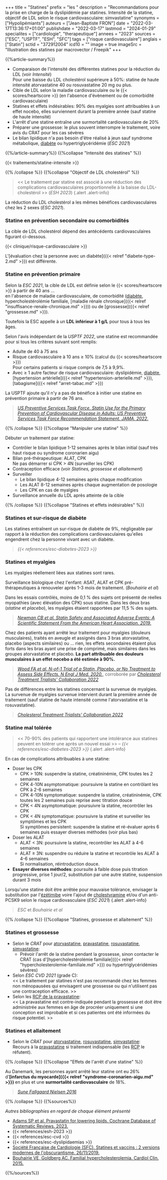 +++
title = "Statines"
prefix = "les "
description = "Recommandations pour la prise en charge de la dyslipidémie par statines. Intensité de la statine, objectif de LDL selon le risque cardiovasculaire: simvastatine"
synonyms = ["Hypolipémiants"]
auteurs = ["Jean-Baptiste FRON"]
date = "2022-03-17T13:36:17+01:00"
publishdate = "2022-03-17"
lastmod = "2024-01-29"
specialites = ["cardiologie", "therapeutique"]
annees = "2023"
sources = ["ESC", "USPTF", "ESH", "SFC"]
tags = ["risque cardiovasculaire"]
anglais = ["Statin"]
sctid = "372912004"
icd10 = ""
image = true
imageSrc = "Illustration des statines par macrovector / Freepik"
+++

{{%article-summary%}}

- Comparaison de l'intensité des différentes statines pour la réduction du LDL (voir *Intensité*)  
  Pour une baisse du LDL cholestérol supérieure à 50%: statine de haute intensité atorvastatine 40 ou rosuvastatine 20 mg ou plus.
- Cible de LDL selon la maladie cardiovasculaire ou le {{< scores/heartscore >}} (en l'absence d'évènement ou de comorbidité cardiovasculaire)
- Statines et effets indésirables: 90% des myalgies sont attribuables à un effet nocebo, elles surviennent durant la première année (sauf statine de haute intensité)
- L'arrêt d'une statine entraîne une surmortalité cardiovasculaire de 20%
- Préparer une grossesse: le plus souvent interrompre le traitement, voire avis du CRAT pour les cas sévères
- Le bilan lipidique n'a pas besoin d'être réalisé à jeun sauf syndrome métabolique, [diabète](/tags/diabete/) ou hypertriglycéridémie (*ESC 2021*)

{{%/article-summary%}}
{{%collapse "Intensité des statines" %}}

{{< traitements/statine-intensite >}}

{{% /collapse %}}
{{%collapse "Objectif de LDL cholestérol" %}}

> << Le traitement par statine est associé à une réduction des complications cardiovasculaires proportionnelle à la baisse du LDL-cholestérol >> (*ESH 2023*)
{.alert .alert-info}

La réduction du LDL cholestérol a les mêmes bénéfices cardiovasculaires chez les 2 sexes (*ESC 2021*).

### Statine en prévention secondaire ou comorbidités

La cible de LDL cholestérol dépend des antécédents cardiovasculaires figurant ci-dessous.

{{< clinique/risque-cardiovasculaire >}}

L'[évaluation chez la personne avec un diabète]({{< relref "diabete-type-2.md" >}}) est différente.

### Statine en prévention primaire

Selon la *ESC 2021*, la cible de LDL est définie selon le {{< scores/heartscore >}} à partir de 40 ans ...  
en l'absence de maladie cardiovasculaire, de comorbidité ([diabète](/tags/diabete/), hypercholestérolémie familiale, [maladie rénale chronique]({{< relref "insuffisance-renale-chronique.md" >}})) ou de [grossesse]({{< relref "grossesse.md" >}}).

Toutefois la ESC appelle à un **LDL inférieur à 1 g/L** pour tous à tous les âges.

Selon l'avis indépendant de la *USPTF 2022*, une statine est recommandée pour si tous les critères suivant sont remplis:

- Adulte de 40 à 75 ans
- Risque cardiovasculaire à 10 ans ≥ 10% (calcul du {{< scores/heartscore >}})  
  Pour certains patients si risque compris de 7,5 à 9,9%.
- Avec ≥ 1 autre facteur de risque cardiovasculaire: dyslipidémie, [diabète](/tags/diabete/), [hypertension artérielle]({{< relref "hypertension-arterielle.md" >}}), [tabagisme]({{< relref "arret-tabac.md" >}})

La USPTF ajoute qu'il n'y a pas de bénéfice à initier une statine en prévention primaire à partir de 76 ans.

> *[US Preventive Services Task Force. Statin Use for the Primary Prevention of Cardiovascular Disease in Adults: US Preventive Services Task Force Recommendation Statement. JAMA. 2022.](https://jama.jamanetwork.com/article.aspx?doi=10.1001/jama.2022.13044)*

{{% /collapse %}}
{{%collapse "Manipuler une statine" %}}

Débuter un traitement par statine:

- Contrôler le bilan lipidique 1-12 semaines après le bilan initial (sauf très haut risque ou syndrome coronarien aigu)
- Bilan pré-thérapeutique: ALAT, CPK  
  Ne pas démarrer si CPK > 4N (surveiller les CPK)
- Contraception efficace (voir *Statines, grossesse et allaitement*)
- Surveiller
  - Le bilan lipidique 4-12 semaines après chaque modification
  - Les ALAT 8-12 semaines après chaque augmentation de posologie
  - Les CPK en cas de myalgies
- Surveillance annuelle du LDL après atteinte de la cible

{{% /collapse %}}
{{%collapse "Statines et effets indésirables" %}}

### Statines et sur-risque de diabète

Les statines entraînent un sur-risque de diabète de 9%, négligeable par rapport à la réduction des complications cardiovasculaires qu'elles engendrent chez la personne vivant avec un diabète.

> *{{< references/esc-diabetes-2023 >}}*

### Statines et myalgies

Les myalgies réellement liées aux statines sont rares.

Surveillance biologique chez l'enfant: ASAT, ALAT et CPK pré-thérapeutiques à renouveler après 1-3 mois de traitement. (*Bouhairie et al*)

Dans les essais contrôlés, moins de 0,1 % des sujets ont présenté de réelles myopathies (avec élévation des CPK) sous statine. Dans les deux bras (*statine* et *placebo*), les myalgies étaient rapportées par 11,5 % des sujets.

> *[Newman CB et al. Statin Safety and Associated Adverse Events: A Scientific Statement From the American Heart Association. 2019.](https://www.ahajournals.org/doi/full/10.1161/ATV.0000000000000073)*

Chez des patients ayant arrêté leur traitement pour myalgies (douleurs musculaires), traités en aveugle et assignés dans 3 bras atorvastatine, placebo (aspects similaires) ou ... rien, les effets secondaires étaient plus forts dans les bras ayant une prise de comprimé, mais similaires dans les groupes atorvastatine et placebo. **La part attribuable des douleurs musculaires à un effet nocebo a été estimée à 90%.**

> *[Wood FA et al. N-of-1 Trial of a Statin, Placebo, or No Treatment to Assess Side Effects. N Engl J Med. 2020.](https://www.nejm.org/doi/10.1056/NEJMc2031173)*, corroborée par *[Cholesterol Treatment Trialists' Collaboration 2022](https://www.thelancet.com/journals/lancet/article/PIIS0140-6736(22)01545-8/fulltext)*

Pas de différences entre les statines concernant la survenue de myalgies. La survenue de myalgies survenue intervient durant la première année de traitement (sauf statine de haute intensité comme l'atorvastatine et la rosuvastatine).

> *[Cholesterol Treatment Trialists' Collaboration 2022](https://www.thelancet.com/journals/lancet/article/PIIS0140-6736(22)01545-8/fulltext)*

### Statine mal tolérée

> << 70-90% des patients qui rapportent une intolérance aux statines peuvent en tolérer une après un nouvel essai >> – *{{< references/esc-diabetes-2023 >}}*
{.alert .alert-info}

En cas de complications attribuables à une statine:

- Doser les CPK
  - CPK > 10N: suspendre la statine, créatininémie, CPK toutes les 2 semaines
  - CPK 4-10N asymptomatique: poursuivre la statine en contrôlant les CPK à 2-6 semaines
  - CPK 4-10N symptomatique: suspendre la statine, créatininémie, CPK toutes les 2 semaines puis reprise avec titration douce
  - CPK < 4N asymptomatique: poursuivre la statine, recontrôler les CPK
  - CPK < 4N symptomatique: poursuivre la statine et surveiller les symptômes et les CPK  
    Si symptômes persistent: suspendre la statine et ré-évaluer après 6 semaines puis essayer diverses méthodes (voir plus bas)
- Doser les ALAT
  - ALAT < 3N: poursuivre la statine, recontrôler les ALAT à 4-6 semaines
  - ALAT ≥ 3N: suspendre ou réduire la statine et recontrôle les ALAT à 4-6 semaines  
    Si normalisation, réintroduction douce.
- **Essayer diverses méthodes**: poursuite à faible dose puis titration progressive, prise 1 jour/2, substitution par une autre statine, suspension durant 3 mois

Lorsqu'une statine doit être arrêtée pour mauvaise tolérance, envisager la substitution par l'[ézétimibe](https://base-donnees-publique.medicaments.gouv.fr/affichageDoc.php?specid=63964962&typedoc=R) voire l'ajout de [cholestyramine](https://base-donnees-publique.medicaments.gouv.fr/affichageDoc.php?specid=65691327&typedoc=R) et/ou d'un anti-PCSK9 selon le risque cardiovasculaire (*ESC 2021*)
{.alert .alert-info}

> *ESC* et *Bouhairie et al*

{{% /collapse %}}
{{%collapse "Statines, grossesse et allaitement" %}}

### Statines et grossesse

- Selon le *CRAT* pour [atorvastatine](http://www.lecrat.fr/8611/), [pravastatine](http://www.lecrat.fr/8622/), [rosuvastatine](http://www.lecrat.fr/8643/), [simvastatine](http://www.lecrat.fr/8653/):
  - Prévoir l'arrêt de la statine pendant la grossesse, sinon contacter le CRAT (cas d'[hypercholestérolémie familiale]({{< relref "hypercholesterolemie-familiale.md" >}}) ou hypertriglycéridémies sévères)
- Selon *ESC CVD 2021* (grade C):  
  << Le traitement par statines n'est pas recommandé chez les femmes non ménopausées qui envisagent une grossesse ou qui n'utilisent pas une contraception efficace. >>
- Selon les [RCP de la pravastatine](https://base-donnees-publique.medicaments.gouv.fr/affichageDoc.php?specid=61650728&typedoc=R#RcpFertGrossAllait):  
  << La pravastatine est contre-indiquée pendant la grossesse et doit être administrée aux femmes en âge de procréer uniquement si une conception est improbable et si ces patientes ont été informées du risque potentiel. >>

### Statines et allaitement

- Selon le *CRAT* pour [atorvastatine](http://www.lecrat.fr/8616/), [rosuvastatine](http://www.lecrat.fr/8644/), [simvastatine](http://www.lecrat.fr/8654/):  
  Recours à la [pravastatine](http://www.lecrat.fr/8626/) si traitement indispensable (les [RCP](https://base-donnees-publique.medicaments.gouv.fr/affichageDoc.php?specid=61650728&typedoc=R#RcpFertGrossAllait) le réfutent).

{{% /collapse %}}
{{%collapse "Effets de l'arrêt d'une statine" %}}

Au Danemark, les personnes ayant arrêté leur statine ont eu 26% d'**[infarctus du myocarde]({{< relref "syndrome-coronarien-aigu.md" >}})** en plus et une **surmortalité cardiovasculaire** de 18%.

> *[Sune Fallgaard Nielsen 2016](https://academic.oup.com/eurheartj/article/37/11/908/2398344)*

{{% /collapse %}}
{{%sources%}}

*Autres bibliographies en regard de chaque élément présenté*

- [Adams SP et al. Pravastatin for lowering lipids. Cochrane Database of Systematic Reviews. 2023.](https://www.cochranelibrary.com/cdsr/doi/10.1002/14651858.CD013673.pub2/full/fr)
- {{< references/esh-2023 >}}
- {{< references/esc-cvd >}}
- {{< references/esc-dyslipidaemias >}}
- [Société Française de Cardiologie (SFC). Statines et vaccins : 2 versions modernes de l'obscurantisme. 26/11/2019.](https://www.sfcardio.fr/actualite/statines-et-vaccins-2-versions-modernes-de-lobscurantisme)
- [Bouhairie VE, Goldberg AC. Familial hypercholesterolemia. Cardiol Clin. 2015.](https://www.ncbi.nlm.nih.gov/pmc/articles/PMC4472364/)

{{%/sources%}}
